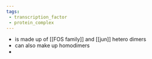 ```yaml
---
tags:
 - transcription_factor
 - protein_complex
---
```


- is made up of [[FOS family]] and [[jun]] hetero dimers 
- can also make up homodimers 
- 
